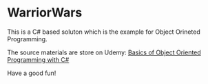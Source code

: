 ﻿WarriorWars
===

This is a C# based soluton which is the example for Object Orineted Programming.

The source materials are store on Udemy: [Basics of Object Oriented Programming with C#](https://www.udemy.com/basics-of-object-oriented-programming-with-csharp/learn/v4/overview)

Have a good fun!